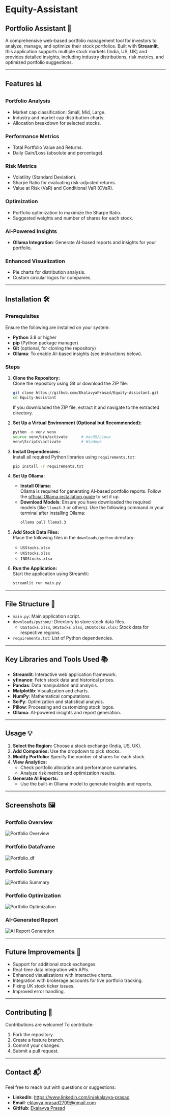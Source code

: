 # Equity-Assistant

## Portfolio Assistant 💬

A comprehensive web-based portfolio management tool for investors to analyze, manage, and optimize their stock portfolios. Built with **Streamlit**, this application supports multiple stock markets (India, US, UK) and provides detailed insights, including industry distributions, risk metrics, and optimized portfolio suggestions.

---

## Features 📊

### Portfolio Analysis  
- Market cap classification: Small, Mid, Large.  
- Industry and market cap distribution charts.  
- Allocation breakdown for selected stocks.  

### Performance Metrics  
- Total Portfolio Value and Returns.  
- Daily Gain/Loss (absolute and percentage).  

### Risk Metrics  
- Volatility (Standard Deviation).  
- Sharpe Ratio for evaluating risk-adjusted returns.  
- Value at Risk (VaR) and Conditional VaR (CVaR).  

### Optimization  
- Portfolio optimization to maximize the Sharpe Ratio.  
- Suggested weights and number of shares for each stock.  

### AI-Powered Insights  
- **Ollama Integration**: Generate AI-based reports and insights for your portfolio.  

### Enhanced Visualization  
- Pie charts for distribution analysis.  
- Custom circular logos for companies.  

---

## Installation 🛠️

### Prerequisites  
Ensure the following are installed on your system:  
- **Python** 3.8 or higher  
- **pip** (Python package manager)  
- **Git** (optional, for cloning the repository)  
- **Ollama**: To enable AI-based insights (see instructions below).  

### Steps  

1. **Clone the Repository:**  
   Clone the repository using Git or download the ZIP file:  
   ```bash
   git clone https://github.com/EkalavyaPrasad/Equity-Assistant.git
   cd Equity-Assistant
   ```  

   If you downloaded the ZIP file, extract it and navigate to the extracted directory.  

2. **Set Up a Virtual Environment (Optional but Recommended):**  
   ```bash
   python -m venv venv
   source venv/bin/activate      # macOS/Linux
   venv\Scripts\activate         # Windows
   ```  

3. **Install Dependencies:**  
   Install all required Python libraries using `requirements.txt`:  
   ```bash
   pip install -r requirements.txt
   ```  

4. **Set Up Ollama:**  
   - **Install Ollama**:  
     Ollama is required for generating AI-based portfolio reports. Follow the [official Ollama installation guide](https://ollama.com/download) to set it up.  
   - **Download Models**: Ensure you have downloaded the required models (like `llama3.3` or others). Use the following command in your terminal after installing Ollama:  
     ```bash
     ollama pull llama3.3
     ```  

5. **Add Stock Data Files:**  
   Place the following files in the `downloads/python` directory:  
   - `USStocks.xlsx`  
   - `UKStocks.xlsx`  
   - `INDStocks.xlsx`  

6. **Run the Application:**  
   Start the application using Streamlit:  
   ```bash
   streamlit run main.py
   ```  

---

## File Structure 📁  

- `main.py`: Main application script.  
- `downloads/python/`: Directory to store stock data files.  
  - `USStocks.xlsx`, `UKStocks.xlsx`, `INDStocks.xlsx`: Stock data for respective regions.  
- `requirements.txt`: List of Python dependencies.  

---

## Key Libraries and Tools Used 📚  

- **Streamlit**: Interactive web application framework.  
- **yfinance**: Fetch stock data and historical prices.  
- **Pandas**: Data manipulation and analysis.  
- **Matplotlib**: Visualization and charts.  
- **NumPy**: Mathematical computations.  
- **SciPy**: Optimization and statistical analysis.  
- **Pillow**: Processing and customizing stock logos.  
- **Ollama**: AI-powered insights and report generation.  

---

## Usage 💡  

1. **Select the Region:** Choose a stock exchange (India, US, UK).  
2. **Add Companies:** Use the dropdown to pick stocks.  
3. **Modify Portfolio:** Specify the number of shares for each stock.  
4. **View Analytics:**  
   - Check portfolio allocation and performance summaries.  
   - Analyze risk metrics and optimization results.  
5. **Generate AI Reports:**  
   - Use the built-in Ollama model to generate insights and reports.  

---

## Screenshots 🖼️  

### Portfolio Overview  
![Portfolio Overview](https://github.com/EkalavyaPrasad/Equity-Assistant/blob/d9485abfc2221ccfee67c5098ac9917417d6604d/EPA%20SS1.png)  

### Portfolio Dataframe  
![Portfolio_df](https://github.com/EkalavyaPrasad/Equity-Assistant/blob/d9485abfc2221ccfee67c5098ac9917417d6604d/EPA%20SS2.png)  

### Portfolio Summary  
![Portfolio Summary](https://github.com/EkalavyaPrasad/Equity-Assistant/blob/d9485abfc2221ccfee67c5098ac9917417d6604d/EPA%20SS3.png)  

### Portfolio Optimization  
![Portfolio Optimization](https://github.com/EkalavyaPrasad/Equity-Assistant/blob/d9485abfc2221ccfee67c5098ac9917417d6604d/EPA%20SS4.png)  

### AI-Generated Report  
![AI Report Generation](https://github.com/EkalavyaPrasad/Equity-Assistant/blob/d9485abfc2221ccfee67c5098ac9917417d6604d/EPA%20SS5.png)  

---

## Future Improvements 🚀  

- Support for additional stock exchanges.  
- Real-time data integration with APIs.  
- Enhanced visualizations with interactive charts.  
- Integration with brokerage accounts for live portfolio tracking.  
- Fixing UK stock ticker issues.  
- Improved error handling.  

---

## Contributing 🤝  

Contributions are welcome! To contribute:  
1. Fork the repository.  
2. Create a feature branch.  
3. Commit your changes.  
4. Submit a pull request.  

---

## Contact 📬  

Feel free to reach out with questions or suggestions:  
- **LinkedIn**: https://www.linkedin.com/in/ekalavya-prasad
- **Email**: [eklavya.prasad2709@gmail.com](mailto:eklavya.prasad2709@gmail.com)  
- **GitHub**: [Ekalavya Prasad](https://github.com/EkalavyaPrasad)  
